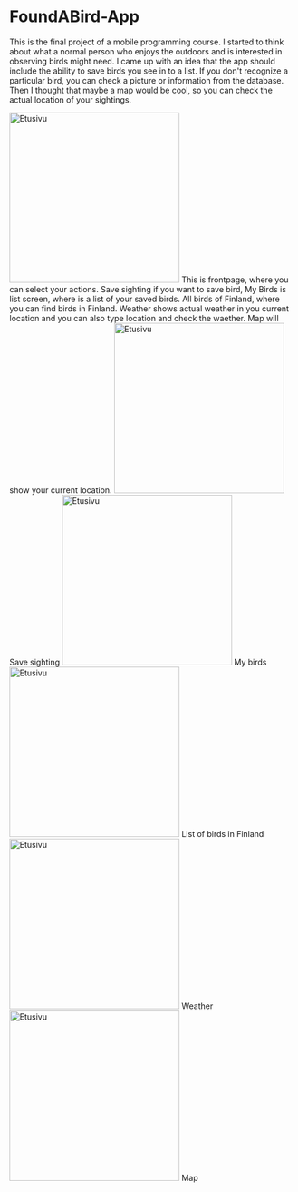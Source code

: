 # FoundABird-App
This is the final project of a mobile programming course. I started to think about what a normal person who enjoys the outdoors and is interested in observing birds might need. I came up with an idea that the app should include the ability to save birds you see in to a list. If you don't recognize a particular bird, you can check a picture or information from the database. Then I thought that maybe a map would be cool, so you can check the actual location of your sightings.

<img src="https://raw.githubusercontent.com/villlekorhonen/FoundABird-App/master/images/Homepage.jpg" alt="Etusivu" width="300">
This is frontpage, where you can select your actions. Save sighting if you want to save bird, My Birds is list screen, where is a list of your saved birds. All birds of Finland, where you can find birds in Finland. Weather shows actual weather in you current location and you can also type location and check the waether. Map will show your current location.

<img src="https://raw.githubusercontent.com/villlekorhonen/FoundABird-App/master/images/SavePAge.jpg" alt="Etusivu" width="300">
Save sighting

<img src="https://raw.githubusercontent.com/villlekorhonen/FoundABird-App/master/images/ListPage.jpg" alt="Etusivu" width="300">
My birds

<img src="https://raw.githubusercontent.com/villlekorhonen/FoundABird-App/master/images/BirdDatabase.jpg" alt="Etusivu" width="300">
List of birds in Finland

<img src="https://raw.githubusercontent.com/villlekorhonen/FoundABird-App/master/images/WeatherPage.jpg" alt="Etusivu" width="300">
Weather

<img src="https://raw.githubusercontent.com/villlekorhonen/FoundABird-App/master/images/MapPage.jpg" alt="Etusivu" width="300">
Map
